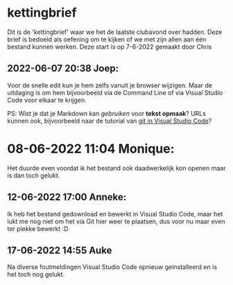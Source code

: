 # kettingbrief
Dit is de 'kettingbrief' waar we het de laatste clubavond over hadden. Deze brief is bedoeld als oefening om te kijken of we met zijn allen aan één bestand kunnen werken.
Deze start is op 7-6-2022 gemaakt door Chris

## 2022-06-07 20:38 Joep:
Voor de snelle edit kun je hem zelfs vanuit je browser wijzigen. Maar de uitdaging is om hem bijvoorbeeld via de Command Line of via Visual Studio Code voor elkaar te krijgen.

PS: Wist je dat je Markdown kan *gebruiken* voor **tekst opmaak**? URLs kunnen ook, bijvoorbeeld naar de tutorial van [git in Visual Studio Code](https://code.visualstudio.com/docs/introvideos/versioncontrol)?

# 08-06-2022 11:04 Monique:
Het duurde even voordat ik het bestand ook daadwerkelijk kon openen maar is dan toch gelukt.

## 12-06-2022 17:00 Anneke:
Ik heb het bestand gedownload en bewerkt in Visual Studio Code, maar het lukt me nog niet om het via Git hier weer te plaatsen, dus voor nu maar even ter plekke bewerkt :D

## 17-06-2022 14:55 Auke
Na diverse foutmeldingen Visual Studio Code opnieuw geinstalleerd en is het toch nog gelukt.